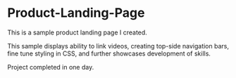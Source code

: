 # Product-Landing-Page

This is a sample product landing page I created.

This sample displays ability to link videos, creating top-side navigation bars, fine tune styling in CSS, and further showcases development of skills.

Project completed in one day.

